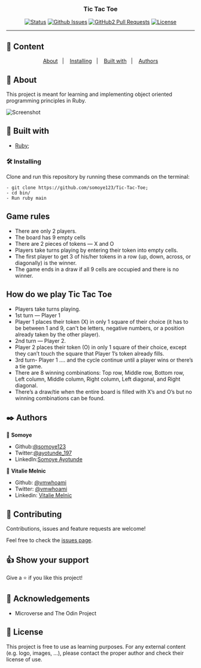 <h3 align="center">Tic Tac Toe</h3>

<div align="center">

[![Status](https://img.shields.io/badge/status-active-success.svg)]()
[![Github Issues](https://img.shields.io/badge/GitHub-Issues-orange)](https://github.com/luciano-ilha/Tic-Tac-Toe/issues)
[![GitHub2 Pull Requests](https://img.shields.io/badge/GitHub-Pull%20Requests-blue)](https://github.com/luciano-ilha/Tic-Tac-Toe/pulls)
[![License](https://img.shields.io/badge/license-MIT-blue.svg)](/LICENSE)

</div>

---

## 📝 Content

<p align="center">
<a href="#about">About</a>&nbsp;&nbsp;&nbsp;|&nbsp;&nbsp;&nbsp;
<a href="#installing">Installing</a>&nbsp;&nbsp;&nbsp;|&nbsp;&nbsp;&nbsp;
<a href="#built_using">Built with</a>&nbsp;&nbsp;&nbsp;|&nbsp;&nbsp;&nbsp;
<a href="#authors">Authors</a>
</p>

## 🧐 About <a name = "about"></a>

This project is meant for learning and implementing object oriented programming principles in Ruby.

![Screenshot](#)

## 🔧 Built with<a name = "built_using"></a>

- [Ruby](https://www.ruby-lang.org/);

### 🛠 Installing <a name = "installing"></a>

Clone and run this repository by running these commands on the terminal:

```
- git clone https://github.com/somoye123/Tic-Tac-Toe;
- cd bin/
- Run ruby main
```

## Game rules

- There are only 2 players.
- The board has 9 empty cells
- There are 2 pieces of tokens — X and O
- Players take turns playing by entering their token into empty cells.
- The first player to get 3 of his/her tokens in a row (up, down, across, or diagonally) is the winner.
- The game ends in a draw if all 9 cells are occupied and there is no winner.

## How do we play Tic Tac Toe

- Players take turns playing.
- 1st turn — Player 1
- Player 1 places their token (X) in only 1 square of their choice (it has to be between 1 and 9, can't be letters, negative numbers, or a position already taken by the other player).
- 2nd turn — Player 2.
- Player 2 places their token (O) in only 1 square of their choice, except they can’t touch the square that Player 1’s token already fills.
- 3rd turn- Player 1 …. and the cycle continue until a player wins or there’s a tie game.
- There are 8 winning combinations: Top row, Middle row, Bottom row, Left column, Middle column, Right column, Left diagonal, and Right diagonal.
- There’s a draw/tie when the entire board is filled with X’s and O’s but no winning combinations can be found.

## ✒️ Authors <a name = "author"></a>

👤 **Somoye**

- Github:[@somoye123](https://github.com/somoye123)
- Twitter:[@ayotunde_197](https://twitter.com/ayotunde_197)
- LinkedIn:[Somoye Ayotunde](https://www.linkedin.com/in/somoye-ayotunde-03a471161)

👤 **Vitalie Melnic**

- Github: [@vmwhoami](https://github.com/vmwhoami)
- Twitter: [@vmwhoami](https://twitter.com/vmwhoami)
- Linkedin: [Vitalie Melnic](https://www.linkedin.com/in/vitalie-melnic-5802198a/)

## 🤝 Contributing

Contributions, issues and feature requests are welcome!

Feel free to check the [issues page](https://github.com/somoye123/Tic-Tac-Toe/issues
).

## 👍 Show your support

Give a ⭐️ if you like this project!

## 📝 Acknowledgements

- Microverse and The Odin Project

## 📝 License

This project is free to use as learning purposes. For any external content (e.g. logo, images, ...), please contact the proper author and check their license of use.